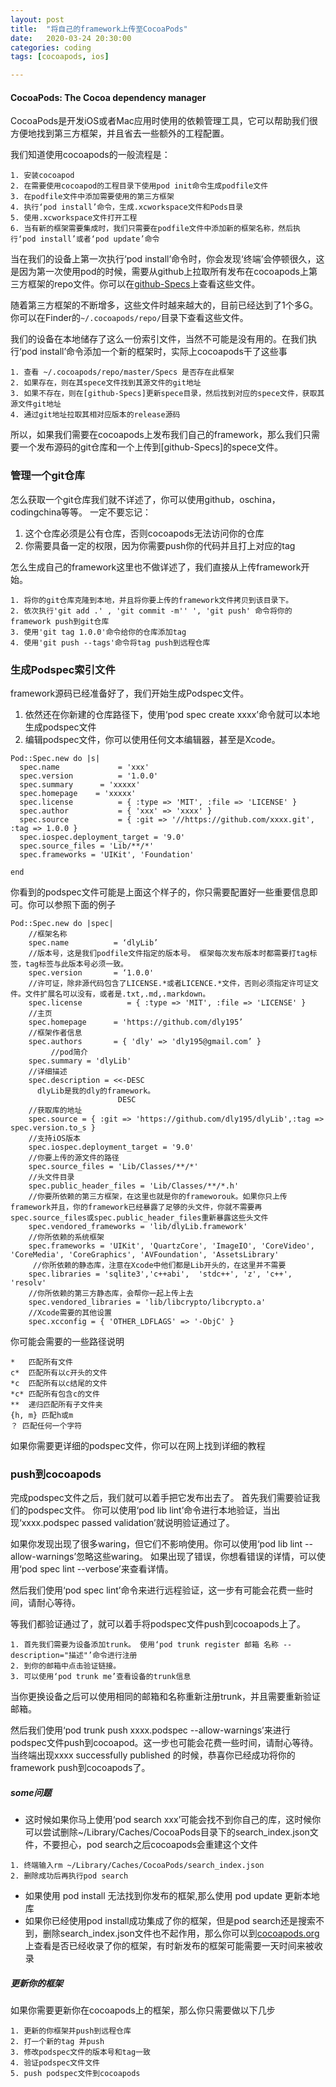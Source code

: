 ```yaml
---
layout: post
title:  "将自己的framework上传至CocoaPods"
date:   2020-03-24 20:30:00
categories: coding
tags: [cocoapods, ios]

---
```


#### CocoaPods: The Cocoa dependency manager
CocoaPods是开发iOS或者Mac应用时使用的依赖管理工具，它可以帮助我们很方便地找到第三方框架，并且省去一些额外的工程配置。

我们知道使用cocoapods的一般流程是：

```
1. 安装cocoapod
2. 在需要使用cocoapod的工程目录下使用pod init命令生成podfile文件
3. 在podfile文件中添加需要使用的第三方框架
4. 执行‘pod install’命令，生成.xcworkspace文件和Pods目录
5. 使用.xcworkspace文件打开工程
6. 当有新的框架需要集成时，我们只需要在podfile文件中添加新的框架名称，然后执行‘pod install’或者‘pod update’命令
```
当在我们的设备上第一次执行‘pod install’命令时，你会发现‘终端’会停顿很久，这是因为第一次使用pod的时候，需要从github上拉取所有发布在cocoapods上第三方框架的repo文件。你可以在[github-Specs](https://github.com/cocoapods/Specs)上查看这些文件。

随着第三方框架的不断增多，这些文件时越来越大的，目前已经达到了1个多G。你可以在Finder的`~/.cocoapods/repo/`目录下查看这些文件。

我们的设备在本地储存了这么一份索引文件，当然不可能是没有用的。在我们执行‘pod install’命令添加一个新的框架时，实际上cocoapods干了这些事

```
1. 查看 ~/.cocoapods/repo/master/Specs 是否存在此框架
2. 如果存在，则在其spece文件找到其源文件的git地址
3. 如果不存在，则在[github-Specs]更新spece目录，然后找到对应的spece文件，获取其源文件git地址
4. 通过git地址拉取其相对应版本的release源码
```

所以，如果我们需要在cocoapods上发布我们自己的framework，那么我们只需要一个发布源码的git仓库和一个上传到[github-Specs]的spece文件。
 
### 管理一个git仓库

怎么获取一个git仓库我们就不详述了，你可以使用github，oschina，codingchina等等。
一定不要忘记：
1. 这个仓库必须是公有仓库，否则cocoapods无法访问你的仓库
2. 你需要具备一定的权限，因为你需要push你的代码并且打上对应的tag

怎么生成自己的framework这里也不做详述了，我们直接从上传framework开始。

```text
1. 将你的git仓库克隆到本地，并且将你要上传的framework文件拷贝到该目录下。 
2. 依次执行'git add .' , 'git commit -m'' ', 'git push' 命令将你的framework push到git仓库 
3. 使用'git tag 1.0.0'命令给你的仓库添加tag 
4. 使用'git push --tags'命令将tag push到远程仓库
```
 
### 生成Podspec索引文件

framework源码已经准备好了，我们开始生成Podspec文件。
1. 依然还在你新建的仓库路径下，使用‘pod spec create xxxx’命令就可以本地生成podspec文件
2. 编辑podspec文件，你可以使用任何文本编辑器，甚至是Xcode。

```text
Pod::Spec.new do |s|
  spec.name             = 'xxx'
  spec.version          = '1.0.0'
  spec.summary      = 'xxxxx'
  spec.homepage    = 'xxxxx'
  spec.license          = { :type => 'MIT', :file => 'LICENSE' }
  spec.author           = { 'xxx' => 'xxxx' }
  spec.source           = { :git => '//https://github.com/xxxx.git', :tag => 1.0.0 }
  spec.iospec.deployment_target = '9.0'
  spec.source_files = 'Lib/**/*'
  spec.frameworks = 'UIKit', 'Foundation'

end
```
你看到的podspec文件可能是上面这个样子的，你只需要配置好一些重要信息即可。你可以参照下面的例子

```text
Pod::Spec.new do |spec|
    //框架名称
    spec.name          = ‘dlyLib’
    //版本号，这是我们podfile文件指定的版本号。 框架每次发布版本时都需要打tag标签，tag标签与此版本号必须一致。
    spec.version       = ‘1.0.0'
    //许可证，除非源代码包含了LICENSE.*或者LICENCE.*文件，否则必须指定许可证文件。文件扩展名可以没有，或者是.txt,.md,.markdown。
    spec.license          = { :type => 'MIT', :file => 'LICENSE' }
    //主页
    spec.homepage      = 'https://github.com/dly195’      
    //框架作者信息
    spec.authors       = { 'dly' => 'dly195@gmail.com’ } 
         //pod简介
    spec.summary = 'dlyLib'
    //详细描述
    spec.description = <<-DESC
      dlyLib是我的dly的framework。
                        DESC    
    //获取库的地址
    spec.source = { :git => 'https://github.com/dly195/dlyLib',:tag => spec.version.to_s }
    //支持iOS版本
    spec.iospec.deployment_target = '9.0'
    //你要上传的源文件的路径
    spec.source_files = 'Lib/Classes/**/*'
    //头文件目录
    spec.public_header_files = 'Lib/Classes/**/*.h'    
    //你要所依赖的第三方框架，在这里也就是你的frameworouk。如果你只上传framework并且，你的framework已经暴露了足够的头文件，你就不需要再spec.source_files或spec.public_header_files重新暴露这些头文件
    spec.vendored_frameworks = 'lib/dlyLib.framework'
    //你所依赖的系统框架
    spec.frameworks = 'UIKit', 'QuartzCore', 'ImageIO', 'CoreVideo', 'CoreMedia', 'CoreGraphics', 'AVFoundation', 'AssetsLibrary'
     //你所依赖的静态库，注意在Xcode中他们都是Lib开头的，在这里并不需要
    spec.libraries = 'sqlite3','c++abi',  'stdc++', 'z', 'c++', 'resolv'
    //你所依赖的第三方静态库，会帮你一起上传上去
    spec.vendored_libraries = 'lib/libcrypto/libcrypto.a'
    //Xcode需要的其他设置
    spec.xcconfig = { 'OTHER_LDFLAGS' => '-ObjC' }

```   
你可能会需要的一些路径说明

```text
*   匹配所有文件
c*  匹配所有以c开头的文件
*c  匹配所有以c结尾的文件
*c* 匹配所有包含c的文件
**  递归匹配所有子文件夹
{h, m} 匹配h或m
？ 匹配任何一个字符
```  
如果你需要更详细的podspec文件，你可以在网上找到详细的教程

### push到cocoapods

完成podspec文件之后，我们就可以着手把它发布出去了。
首先我们需要验证我们的podspec文件。
你可以使用‘pod lib lint’命令进行本地验证，当出现‘xxxx.podspec passed validation’就说明验证通过了。

如果你发现出现了很多waring，但它们不影响使用。你可以使用‘pod lib lint --allow-warnings’忽略这些waring。
如果出现了错误，你想看错误的详情，可以使用‘pod spec lint --verbose’来查看详情。

然后我们使用‘pod spec lint’命令来进行远程验证，这一步有可能会花费一些时间，请耐心等待。

等我们都验证通过了，就可以着手将podspec文件push到cocoapods上了。

```
1. 首先我们需要为设备添加trunk。 使用‘pod trunk register 邮箱 名称 --description="描述"’命令进行注册
2. 到你的邮箱中点击验证链接。
3. 可以使用‘pod trunk me’查看设备的trunk信息
```
当你更换设备之后可以使用相同的邮箱和名称重新注册trunk，并且需要重新验证邮箱。

然后我们使用‘pod trunk push xxxx.podspec --allow-warnings’来进行podspec文件push到cocoapod。这一步也可能会花费一些时间，请耐心等待。
当终端出现xxxx successfully published 的时候，恭喜你已经成功将你的framework push到cocoapods了。


##### some问题

* 这时候如果你马上使用‘pod search xxx’可能会找不到你自己的库，这时候你可以尝试删除~/Library/Caches/CocoaPods目录下的search_index.json文件，不要担心，pod search之后cocoapods会重建这个文件

```
1. 终端输入rm ~/Library/Caches/CocoaPods/search_index.json
2. 删除成功后再执行pod search
```
* 如果使用 pod install 无法找到你发布的框架,那么使用 pod update 更新本地库
* 如果你已经使用pod install成功集成了你的框架，但是pod search还是搜索不到，删除search_index.json文件也不起作用，那么你可以到[cocoapods.org](https://cocoapods.org/)上查看是否已经收录了你的框架，有时新发布的框架可能需要一天时间来被收录

##### 更新你的框架
如果你需要更新你在cocoapods上的框架，那么你只需要做以下几步

```
1. 更新的你框架并push到远程仓库
2. 打一个新的tag 并push
3. 修改podspec文件的版本号和tag一致
4. 验证podspec文件文件
5. push podspec文件到cocoapods
```






